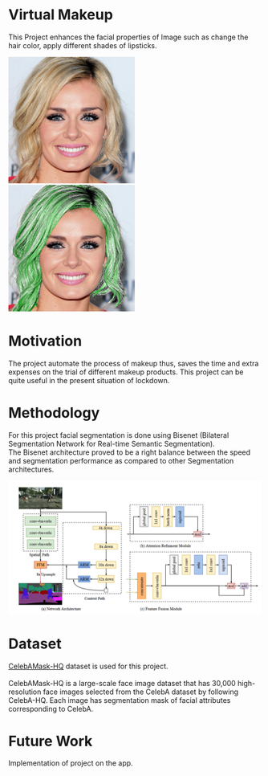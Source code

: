 # Virtual Makeup

This Project enhances the facial properties of Image such as change the hair color, apply different shades of lipsticks.

 <p float="left">
 <img src="https://github.com/sauravakolia/VirtualMakeup/blob/main/orig.png" width="50%">
 <img src="https://github.com/sauravakolia/VirtualMakeup/blob/main/hair.png" width="50%" >
 </p>

# Motivation
The project automate the process of makeup thus, saves the time and extra expenses on the trial of different makeup products. This project can be quite useful in the present situation of lockdown.

# Methodology
For this project facial segmentation is done using Bisenet (Bilateral Segmentation Network for Real-time Semantic Segmentation). </br>
The Bisenet architecture proved to be  a right balance between the speed and segmentation performance as compared to other Segmentation architectures.</br>

<img src="https://github.com/sauravakolia/VirtualMakeup/blob/main/bisenet.png">

# Dataset
<a href="https://github.com/switchablenorms/CelebAMask-HQ">CelebAMask-HQ</a> dataset is used for this project.</br>
</br>
CelebAMask-HQ is a large-scale face image dataset that has 30,000 high-resolution face images selected from the CelebA dataset by following CelebA-HQ. Each image has segmentation mask of facial attributes corresponding to CelebA.

# Future Work
Implementation of project on the app.
